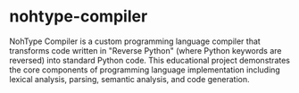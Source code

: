 # nohtype-compiler
NohType Compiler is a custom programming language compiler that transforms code written in "Reverse Python" (where Python keywords are reversed) into standard Python code. This educational project demonstrates the core components of programming language implementation including lexical analysis, parsing, semantic analysis, and code generation.
